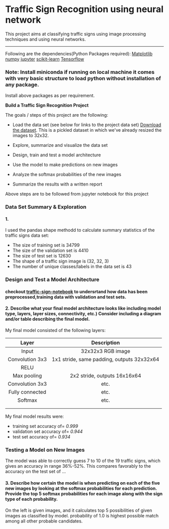 # **Traffic Sign Recognition using neural network** 

This project aims at classifying traffic signs using image processing techniques and using neural networks.

---

Following are the dependencies(Python Packages required):
[Matplotlib](http://matplotlib.org/)
[numpy](http://www.numpy.org/)
[jupyter](http://jupyter.org/)
[scikit-learn](http://scikit-learn.org/)
[Tensorflow](http://tensorflow.org)

### Note: Install miniconda if running on local machine it comes with very basic structure to load python without installation of any package.

Install above packages as per requirement.


**Build a Traffic Sign Recognition Project**

The goals / steps of this project are the following:
* Load the data set (see below for links to the project data set)
 [Download the dataset](https://d17h27t6h515a5.cloudfront.net/topher/2016/November/581faac4_traffic-signs-data/traffic-signs-data.zip). This is a pickled dataset in which we've already resized the images to 32x32.
 
* Explore, summarize and visualize the data set

* Design, train and test a model architecture

* Use the model to make predictions on new images

* Analyze the softmax probabilities of the new images

* Summarize the results with a written report

Above steps are to be followed from jupyter notebook for this project

### Data Set Summary & Exploration

#### 1. 
I used the pandas shape methodd to calculate summary statistics of the traffic
signs data set:

* The size of training set is  34799
* The size of the validation set is  4410
* The size of test set is 12630
* The shape of a traffic sign image is (32, 32, 3)
* The number of unique classes/labels in the data set is 43


### Design and Test a Model Architecture

#### checkout [traffic-sign-notebook](https://github.com/harinjoshi/TrafficSignClassification/blob/master/Traffic_Sign_Classifier.ipynb) to undersrtand how data has been preprocessed,training data with validation and test sets.

#### 2. Describe what your final model architecture looks like including model type, layers, layer sizes, connectivity, etc.) Consider including a diagram and/or table describing the final model.

My final model consisted of the following layers:

| Layer         		|     Description	        					| 
|:---------------------:|:---------------------------------------------:| 
| Input         		| 32x32x3 RGB image   							| 
| Convolution 3x3     	| 1x1 stride, same padding, outputs 32x32x64 	|
| RELU					|												|
| Max pooling	      	| 2x2 stride,  outputs 16x16x64 				|
| Convolution 3x3	    | etc.      									|
| Fully connected		| etc.        									|
| Softmax				| etc.        									|
|						|												|
|						|												|
 


My final model results were:
* training set accuracy of= *0.999*
* validation set accuracy of= *0.944*
* test set accuracy of= *0.934*

### Testing a Model on New Images
The model was able to correctly guess 7 to 10 of the 19 traffic signs, which gives an accuracy in range 36%-52%. This compares favorably to the accuracy on the test set of ...

#### 3. Describe how certain the model is when predicting on each of the five new images by looking at the softmax probabilities for each prediction. Provide the top 5 softmax probabilities for each image along with the sign type of each probability.
On the left is given images, and it calculates top 5 possibilities of given images as classified by model.
probability of 1.0 is highest possible match among all other probable candidates.
